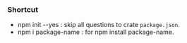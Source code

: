 ### Shortcut ###
* npm init --yes : skip all questions to crate `package.json`.
* npm i package-name : for npm install package-name.